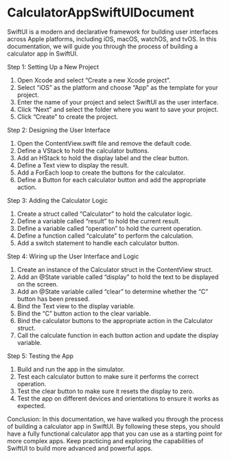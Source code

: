# CalculatorAppSwiftUIDocument

SwiftUI is a modern and declarative framework for building user interfaces across Apple platforms, including iOS, macOS, watchOS, and tvOS. In this documentation, we will guide you through the process of building a calculator app in SwiftUI.


Step 1: Setting Up a New Project
1. Open Xcode and select “Create a new Xcode project”.
2. Select “iOS” as the platform and choose “App” as the template for your project.
3. Enter the name of your project and select SwiftUI as the user interface.
4. Click “Next” and select the folder where you want to save your project.
5. Click “Create” to create the project.


Step 2: Designing the User Interface
1. Open the ContentView.swift file and remove the default code.
2. Define a VStack to hold the calculator buttons.
3. Add an HStack to hold the display label and the clear button.
4. Define a Text view to display the result.
5. Add a ForEach loop to create the buttons for the calculator.
6. Define a Button for each calculator button and add the appropriate action.


Step 3: Adding the Calculator Logic
1. Create a struct called “Calculator” to hold the calculator logic.
2. Define a variable called “result” to hold the current result.
3. Define a variable called “operation” to hold the current operation.
4. Define a function called “calculate” to perform the calculation.
5. Add a switch statement to handle each calculator button.


Step 4: Wiring up the User Interface and Logic
1. Create an instance of the Calculator struct in the ContentView struct.
2. Add an @State variable called “display” to hold the text to be displayed on the screen.
3. Add an @State variable called “clear” to determine whether the “C” button has been pressed.
4. Bind the Text view to the display variable.
5. Bind the “C” button action to the clear variable.
6. Bind the calculator buttons to the appropriate action in the Calculator struct.
7. Call the calculate function in each button action and update the display variable.


Step 5: Testing the App
1. Build and run the app in the simulator.
2. Test each calculator button to make sure it performs the correct operation.
3. Test the clear button to make sure it resets the display to zero.
4. Test the app on different devices and orientations to ensure it works as expected.


Conclusion:
In this documentation, we have walked you through the process of building a calculator app in SwiftUI. By following these steps, you should have a fully functional calculator app that you can use as a starting point for more complex apps. Keep practicing and exploring the capabilities of SwiftUI to build more advanced and powerful apps.
